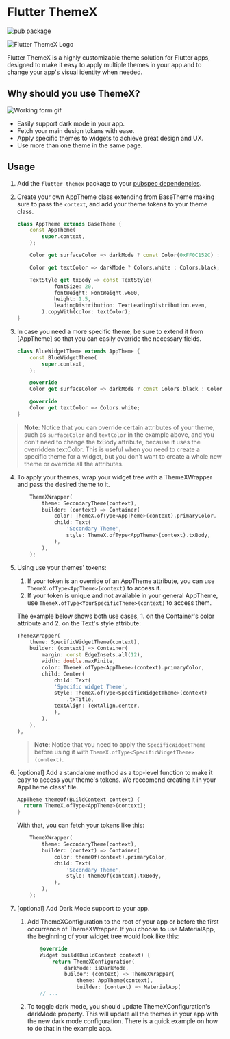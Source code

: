 # Flutter ThemeX

[![pub package](https://img.shields.io/pub/v/flutter_themex?style=plastic&logo=flutter)](https://pub.dev/packages/flutter_themex)

![Flutter ThemeX Logo](https://raw.githubusercontent.com/revelojobs/flutter_themex/main/doc/static/ThemeX_Symbol96.png)

Flutter ThemeX is a highly customizable theme solution for Flutter apps, designed to make it easy to apply multiple themes in your app and to change your app's visual identity when needed.

## Why should you use ThemeX?

![Working form gif](https://raw.githubusercontent.com/revelojobs/flutter_themex/main/doc/static/ThemeX_example.gif)

- Easily support dark mode in your app.
- Fetch your main design tokens with ease.
- Apply specific themes to widgets to achieve great design and UX.
- Use more than one theme in the same page.

## Usage

1. Add the `flutter_themex` package to your [pubspec dependencies](https://pub.dev/packages/flutter_themex/install).

2. Create your own AppTheme class extending from BaseTheme making sure to pass the `context`, and add your theme tokens to your theme class.

    ```dart
    class AppTheme extends BaseTheme {
        const AppTheme(
            super.context,
        );

        Color get surfaceColor => darkMode ? const Color(0xFF0C152C) : Colors.white;

        Color get textColor => darkMode ? Colors.white : Colors.black;

        TextStyle get txBody => const TextStyle(
                fontSize: 20,
                fontWeight: FontWeight.w600,
                height: 1.5,
                leadingDistribution: TextLeadingDistribution.even,
            ).copyWith(color: textColor);
    }
    ```

3. In case you need a more specific theme, be sure to extend it from [AppTheme] so that you can easily override the necessary fields.

    ```dart
    class BlueWidgetTheme extends AppTheme {
        const BlueWidgetTheme(
            super.context,
        );

        @override
        Color get surfaceColor => darkMode ? const Colors.black : Colors.blue;

        @override
        Color get textColor => Colors.white;
    }
    ```

> **Note**: Notice that you can override certain attributes of your theme, such as `surfaceColor` and `textColor` in the example above, and you don't need to change the txBody attribute, because it uses the overridden textColor. This is useful when you need to create a specific theme for a widget, but you don't want to create a whole new theme or override all the attributes.

4. To apply your themes, wrap your widget tree with a ThemeXWrapper and pass the desired theme to it.

    ```dart
        ThemeXWrapper(
            theme: SecondaryTheme(context),
            builder: (context) => Container(
                color: ThemeX.ofType<AppTheme>(context).primaryColor,
                child: Text(
                    'Secondary Theme',
                    style: ThemeX.ofType<AppTheme>(context).txBody,
                ),
            ),
        );
    ```

5. Using use your themes' tokens:

    1. If your token is an override of an AppTheme attribute, you can use `ThemeX.ofType<AppTheme>(context)` to access it.
    2. If your token is unique and not available in your general AppTheme, use `ThemeX.ofType<YourSpecificTheme>(context)` to access them.

    The example below shows both use cases, 1. on the Container's color attribute and 2. on the Text's style attribute:

    ```dart
    ThemeXWrapper(
        theme: SpecificWidgetTheme(context),
        builder: (context) => Container(
            margin: const EdgeInsets.all(12),
            width: double.maxFinite,
            color: ThemeX.ofType<AppTheme>(context).primaryColor,
            child: Center(
                child: Text(
                'Specific widget Theme',
                style: ThemeX.ofType<SpecificWidgetTheme>(context)
                    .txTitle,
                textAlign: TextAlign.center,
                ),
            ),
        ),
    ),
    ```

    > **Note**: Notice that you need to apply the `SpecificWidgetTheme` before using it with `ThemeX.ofType<SpecificWidgetTheme>(context)`.

6. [optional] Add a standalone method as a top-level function to make it easy to access your theme's tokens. We reccomend creating it in your AppTheme class' file.
    ```dart
    AppTheme themeOf(BuildContext context) {
      return ThemeX.ofType<AppTheme>(context);
    }
    ```

    With that, you can fetch your tokens like this:
    ```dart
        ThemeXWrapper(
            theme: SecondaryTheme(context),
            builder: (context) => Container(
                color: themeOf(context).primaryColor,
                child: Text(
                    'Secondary Theme',
                    style: themeOf(context).txBody,
                ),
            ),
        );
    ```

7. [optional] Add Dark Mode support to your app.

    1. Add ThemeXConfiguration to the root of your app or before the first occurrence of ThemeXWrapper. If you choose to use MaterialApp, the beginning of your widget tree would look like this:
        ```dart
            @override
            Widget build(BuildContext context) {
                return ThemeXConfiguration(
                    darkMode: isDarkMode,
                    builder: (context) => ThemeXWrapper(
                        theme: AppTheme(context),
                        builder: (context) => MaterialApp(
            // ...
        ```
    2. To toggle dark mode, you should update ThemeXConfiguration's darkMode property. This will update all the themes in your app with the new dark mode configuration. There is a quick example on how to do that in the example app.
